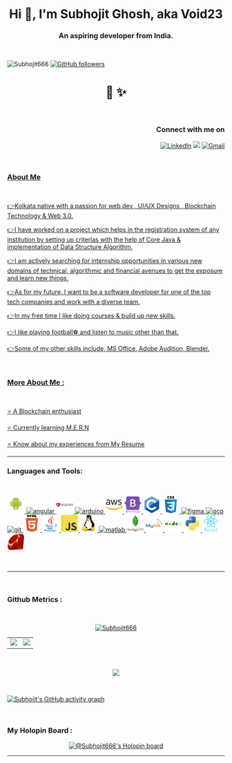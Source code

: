 <h1 align="center">Hi 👋, I'm Subhojit Ghosh, aka Void23</h1>
<h3 align="center">An aspiring developer from India.</h3>


<br>
<div align="left">

<img src="https://komarev.com/ghpvc/?username=Subhojit666&label=Profile%20views&color=0e75b6&style=flat" alt="Subhojit666" />  [![GitHub followers](https://img.shields.io/github/followers/Subhojit666.svg?style=social&label=Follow)](https://github.com/Subhojit666?tab=followers)
 
</div>

<h1 align="center">👋 ✨</h1> 
<br>

<h3 align="right">Connect with me on</h3>
<p align="right"> 
<a  href="https://www.linkedin.com/in/subhojitghosh2002/" target="_blank"><img alt="LinkedIn" src="https://img.shields.io/badge/linkedin%20-%230077B5.svg?&style=for-the-badge&logo=linkedin&logoColor=white" /></a>
<a href="https://twitter.com/Voidman23" target="_blank"><img src="https://img.shields.io/badge/twitter-%2300acee.svg?&style=for-the-badge&logo=twitter&logoColor=white&alt=twitter" /></a>
<a href="mailto:subhojitghosh666@gmail.com"><img  alt="Gmail" src="https://img.shields.io/badge/Gmail-D14836?style=for-the-badge&logo=gmail&logoColor=white" />
</p>
<br>
<h3>About Me</h3>

<br>
<p align='center'>
<p>👉Kolkata native with a passion for web dev , UI/UX Designs , Blockchain Technology & Web 3.0.</p>
<p>👉I have worked on a project which helps in the registration system of any institution by setting up criterias with the help of Core Java & implementation of Data Structure Algorithm. </p>
<p>👉I am actively searching for internship opportunities in various new domains of technical, algorithmic and financial avenues to get the exposure and learn new things.</p>
<p>👉As for my future, I want to be a software developer for one of the top tech companies and work with a diverse team.</p>
<p>👉In my free time I like doing courses & build up new skills.</p>
<p>👉I like playing football⚽ and listen to music other than that.</p>
<p>👉Some of my other skills include, MS Office, Adobe Audition, Blender.</p>

</p>

<!---
<p align="left"> <a href="https://twitter.com/Voidman23" target="blank"><img src="https://img.shields.io/twitter/follow/Voidman23?logo=twitter&style=for-the-badge" alt="Voidman23" /></a> </p>
--->

<br>
<h3>More About Me : </h3>
<br>

<p>⭐ A Blockchain enthusiast</p>
<p>⭐ Currently learning M.E.R.N</p>

⭐ Know about my experiences from [My Resume](https://drive.google.com/file/d/1hLQFcQ0n-CYQ8lVPYyRHSeKvO5V0TqDY/view?usp=sharing)

<hr>
<h3 align="left">Languages and Tools:</h3>
<br>
<p align="left"> <a href="https://developer.android.com" target="_blank" rel="noreferrer"> <img src="https://raw.githubusercontent.com/devicons/devicon/master/icons/android/android-original-wordmark.svg" alt="android" width="40" height="40"/> </a> <a href="https://angular.io" target="_blank" rel="noreferrer"> <img src="https://angular.io/assets/images/logos/angular/angular.svg" alt="angular" width="40" height="40"/> </a> <a href="https://angular.io" target="_blank" rel="noreferrer"> <img src="https://raw.githubusercontent.com/devicons/devicon/master/icons/angularjs/angularjs-original-wordmark.svg" alt="angularjs" width="40" height="40"/> </a> <a href="https://www.arduino.cc/" target="_blank" rel="noreferrer"> <img src="https://cdn.worldvectorlogo.com/logos/arduino-1.svg" alt="arduino" width="40" height="40"/> </a> <a href="https://aws.amazon.com" target="_blank" rel="noreferrer"> <img src="https://raw.githubusercontent.com/devicons/devicon/master/icons/amazonwebservices/amazonwebservices-original-wordmark.svg" alt="aws" width="40" height="40"/> </a> <a href="https://getbootstrap.com" target="_blank" rel="noreferrer"> <img src="https://raw.githubusercontent.com/devicons/devicon/master/icons/bootstrap/bootstrap-plain-wordmark.svg" alt="bootstrap" width="40" height="40"/> </a> <a href="https://www.cprogramming.com/" target="_blank" rel="noreferrer"> <img src="https://raw.githubusercontent.com/devicons/devicon/master/icons/c/c-original.svg" alt="c" width="40" height="40"/> </a> <a href="https://www.w3schools.com/css/" target="_blank" rel="noreferrer"> <img src="https://raw.githubusercontent.com/devicons/devicon/master/icons/css3/css3-original-wordmark.svg" alt="css3" width="40" height="40"/> </a> <a href="https://www.figma.com/" target="_blank" rel="noreferrer"> <img src="https://www.vectorlogo.zone/logos/figma/figma-icon.svg" alt="figma" width="40" height="40"/> </a> <a href="https://cloud.google.com" target="_blank" rel="noreferrer"> <img src="https://www.vectorlogo.zone/logos/google_cloud/google_cloud-icon.svg" alt="gcp" width="40" height="40"/> </a> <a href="https://git-scm.com/" target="_blank" rel="noreferrer"> <img src="https://www.vectorlogo.zone/logos/git-scm/git-scm-icon.svg" alt="git" width="40" height="40"/> </a> <a href="https://www.w3.org/html/" target="_blank" rel="noreferrer"> <img src="https://raw.githubusercontent.com/devicons/devicon/master/icons/html5/html5-original-wordmark.svg" alt="html5" width="40" height="40"/> </a> <a href="https://www.java.com" target="_blank" rel="noreferrer"> <img src="https://raw.githubusercontent.com/devicons/devicon/master/icons/java/java-original.svg" alt="java" width="40" height="40"/> </a> <a href="https://developer.mozilla.org/en-US/docs/Web/JavaScript" target="_blank" rel="noreferrer"> <img src="https://raw.githubusercontent.com/devicons/devicon/master/icons/javascript/javascript-original.svg" alt="javascript" width="40" height="40"/> </a> <a href="https://www.linux.org/" target="_blank" rel="noreferrer"> <img src="https://raw.githubusercontent.com/devicons/devicon/master/icons/linux/linux-original.svg" alt="linux" width="40" height="40"/> </a> <a href="https://www.mathworks.com/" target="_blank" rel="noreferrer"> <img src="https://upload.wikimedia.org/wikipedia/commons/2/21/Matlab_Logo.png" alt="matlab" width="40" height="40"/> </a> <a href="https://www.mongodb.com/" target="_blank" rel="noreferrer"> <img src="https://raw.githubusercontent.com/devicons/devicon/master/icons/mongodb/mongodb-original-wordmark.svg" alt="mongodb" width="40" height="40"/> </a> <a href="https://www.mysql.com/" target="_blank" rel="noreferrer"> <img src="https://raw.githubusercontent.com/devicons/devicon/master/icons/mysql/mysql-original-wordmark.svg" alt="mysql" width="40" height="40"/> </a> <a href="https://nodejs.org" target="_blank" rel="noreferrer"> <img src="https://raw.githubusercontent.com/devicons/devicon/master/icons/nodejs/nodejs-original-wordmark.svg" alt="nodejs" width="40" height="40"/> </a> <a href="https://www.python.org" target="_blank" rel="noreferrer"> <img src="https://raw.githubusercontent.com/devicons/devicon/master/icons/python/python-original.svg" alt="python" width="40" height="40"/> </a> <a href="https://reactjs.org/" target="_blank" rel="noreferrer"> <img src="https://raw.githubusercontent.com/devicons/devicon/master/icons/react/react-original-wordmark.svg" alt="react" width="40" height="40"/> </a> <a href="https://www.ruby-lang.org/en/" target="_blank" rel="noreferrer"> <img src="https://raw.githubusercontent.com/devicons/devicon/master/icons/ruby/ruby-original.svg" alt="ruby" width="40" height="40"/> </a> </p>
<br>
<hr>

<br>

<h3 align="left">Github Metrics : </h3>


<br />

<table align="center">
<tr>
<p align="center"> <a href="https://github.com/ryo-ma/github-profile-trophy"><img src="https://github-profile-trophy.vercel.app/?username=Subhojit666&theme=tokyonight&no-frame=true&column=-1" alt="Subhojit666" /></a> </p>
<td><img src="https://github-readme-stats.vercel.app/api/top-langs?username=Subhojit666&show_icons=true&locale=en&layout=compact&theme=tokyonight" />
</td>
<td>
<img src="https://github-readme-stats.vercel.app/api?username=Subhojit666&include_all_commits=true&count_private=true&show_icons=true&line_height=20&theme=tokyonight"/>
</td>
</tr>
</table>
<br />
<p align="center">
<img align="center" src="https://github-readme-streak-stats.herokuapp.com/?user=Subhojit666&theme=black-ice&hide_border=true&stroke=0000&background=060A0CD" />
</p>

<br>

[![Subhojit's GitHub activity graph](https://activity-graph.herokuapp.com/graph?username=Subhojit666&bg_color=0D1117&color=5BCDEC&line=5BCDEC&point=FFFFFF&hide_border=true)](https://github.com/Subhojit666)

<div align="center">
<br>
<h3 align="left">My Holopin Board : </h3>

[![@Subhojit666's Holopin board](https://holopin.me/Subhojit666)](https://holopin.io/@Subhojit666)

</div>

___________________

